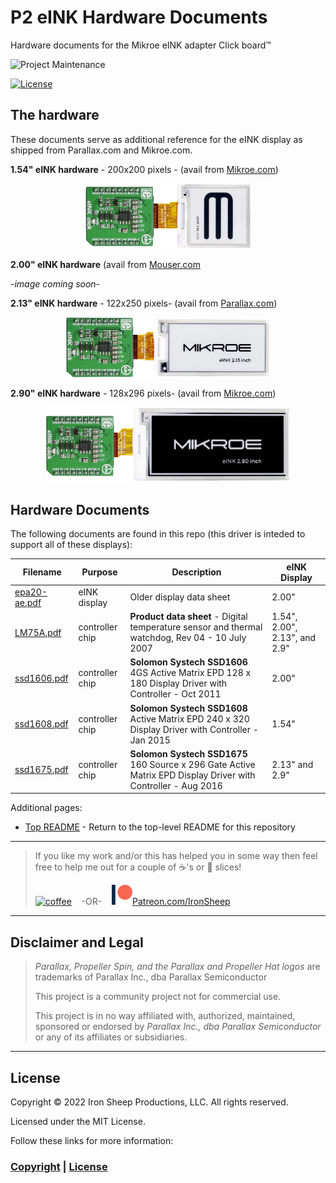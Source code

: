 # P2 eINK Hardware Documents
Hardware documents for the Mikroe eINK adapter Click board™

![Project Maintenance][maintenance-shield]

[![License][license-shield]](LICENSE)


## The hardware

These documents serve as additional reference for the eINK display as shipped from Parallax.com and Mikroe.com. 

**1.54" eINK hardware** - 200x200 pixels - (avail from [Mikroe.com](https://www.mikroe.com/e-paper-bundle-1))
<p align="center">
  <img src="../Images/eink_154inch.png" width="265">
</p>

**2.00" eINK hardware** (avail from [Mouser.com](https://www.mouser.com/ProductDetail/Display-Visions/EA-EPA20-A?qs=EU6FO9ffTwdcD%252BcseurWVQ%3D%3D)

*-image coming soon-*

**2.13" eINK hardware** - 122x250 pixels- (avail from [Parallax.com](https://www.parallax.com/product/eink-click-e-paper-bundle-2/))
<p align="center">
  <img src="../Images/eink_213inch.png" width="327">
</p>

**2.90" eINK hardware** - 128x296 pixels- (avail from [Mikroe.com](https://www.mikroe.com/e-paper-bundle-3))
<p align="center">
  <img src="../Images/eink_29inch.png" width="390">
</p>

## Hardware Documents

The following documents are found in this repo (this driver is inteded to support all of these displays):

| Filename | Purpose | Description | eINK Display
| --- | --- | --- | --- |
| [epa20-ae.pdf](epa20-ae.pdf) | eINK display | Older display data sheet | 2.00"
| [LM75A.pdf](LM75A.pdf) | controller chip | **Product data sheet** - Digital temperature sensor and thermal watchdog, Rev 04 - 10 July 2007 | 1.54", 2.00", 2.13", and 2.9"
| [ssd1606.pdf](ssd1606.pdf) | controller chip | **Solomon Systech SSD1606** 4GS Active Matrix EPD 128 x 180 Display Driver with Controller - Oct 2011 | 2.00"
| [ssd1608.pdf](ssd1608.pdf) | controller chip | **Solomon Systech SSD1608** Active Matrix EPD 240 x 320 Display Driver with Controller - Jan 2015 | 1.54"
| [ssd1675.pdf](ssd1675.pdf) | controller chip | **Solomon Systech SSD1675** 160 Source x 296 Gate Active Matrix EPD Display Driver with Controller - Aug 2016 | 2.13" and 2.9"



Additional pages:

- [Top README](https://github.com/ironsheep/P2-Click-eINK) - Return to the top-level README for this repository



---

> If you like my work and/or this has helped you in some way then feel free to help me out for a couple of :coffee:'s or :pizza: slices!
>
> [![coffee](https://www.buymeacoffee.com/assets/img/custom_images/black_img.png)](https://www.buymeacoffee.com/ironsheep) &nbsp;&nbsp; -OR- &nbsp;&nbsp; [![Patreon](../Images/patreon.png)](https://www.patreon.com/IronSheep?fan_landing=true)[Patreon.com/IronSheep](https://www.patreon.com/IronSheep?fan_landing=true)

---

## Disclaimer and Legal

> *Parallax, Propeller Spin, and the Parallax and Propeller Hat logos* are trademarks of Parallax Inc., dba Parallax Semiconductor
>
> This project is a community project not for commercial use.
>
> This project is in no way affiliated with, authorized, maintained, sponsored or endorsed by *Parallax Inc., dba Parallax Semiconductor* or any of its affiliates or subsidiaries.

---

## License

Copyright © 2022 Iron Sheep Productions, LLC. All rights reserved.

Licensed under the MIT License.

Follow these links for more information:

### [Copyright](../copyright) | [License](../LICENSE)

[maintenance-shield]: https://img.shields.io/badge/maintainer-stephen%40ironsheep%2ebiz-blue.svg?style=for-the-badge

[license-shield]: https://camo.githubusercontent.com/bc04f96d911ea5f6e3b00e44fc0731ea74c8e1e9/68747470733a2f2f696d672e736869656c64732e696f2f6769746875622f6c6963656e73652f69616e74726963682f746578742d646976696465722d726f772e7376673f7374796c653d666f722d7468652d6261646765
